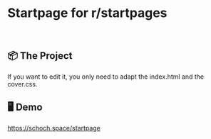 # 
<h1 align="left">
   Startpage for r/startpages
</h1>
<br>

## 📦 The Project

If you want to edit it, you only need to adapt the index.html and the cover.css.

## 🖥 Demo

https://schoch.space/startpage
